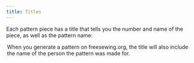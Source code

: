 ```yaml
---
title: Titles
---
```


Each pattern piece has a title that tells you the number and name of the piece, as well as the pattern name:  
<Legend part="title" caption="Example of a title" >

<Note>
When you generate a pattern on freesewing.org, the title will also include the name of the person the pattern was made for.
</Note>
